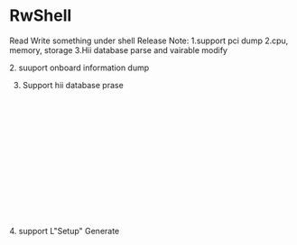 # RwShell
Read Write something under shell
Release Note:
1.support pci dump
2.cpu, memory, storage
3.Hii database parse and vairable modify

  <PciDump version="v0.1">
    <Device(00:00:00) vendor(1022)="Advanced Micro Devices, Inc. [AMD]" device(15D0)="Unknown Device Id">
      <data 00="22 10 D0 15 00 00 00 00 00 00 00 06 00 00 80 00 " />
      <data 01="00 00 00 00 00 00 00 00 00 00 00 00 00 00 00 00 " />
      <data 02="00 00 00 00 00 00 00 00 00 00 00 00 22 10 D0 15 " />
      <data 03="00 00 00 00 00 00 00 00 00 00 00 00 00 00 00 00 " />
      <data 04="00 00 00 00 00 00 00 00 80 00 00 00 10 00 80 00 " />
      <data 05="22 10 D0 15 00 00 00 00 00 00 00 00 00 00 00 00 " />
      <data 06="00 00 00 00 14 97 FF FF 00 00 00 00 00 00 00 00 " />
      <data 07="00 00 00 00 00 00 00 00 00 00 00 00 00 00 00 00 " />
      <data 08="00 00 00 00 08 01 00 00 00 00 00 00 00 00 00 00 " />
      <data 09="00 00 00 E0 00 00 00 00 00 00 00 00 00 00 00 00 " />
      <data 0A="00 00 00 00 14 97 FF FF 00 00 00 00 00 00 00 00 " />
      <data 0B="00 00 00 00 00 00 00 00 1C A8 05 00 03 00 00 00 " />
      <data 0C="00 00 00 00 00 00 00 00 14 97 FF FF 00 00 00 00 " />
      <data 0D="00 00 00 00 14 97 FF FF 00 00 00 00 00 00 00 00 " />
      <data 0E="46 00 30 01 00 00 00 00 00 00 00 00 00 00 00 00 " />
      <data 0F="00 00 00 00 00 80 80 00 00 00 00 00 14 97 FF FF " />
      <ssid svid="1022" sdid="15D0" />
      <control IO="-" Mem="-" BusMaster="-" SpecCycle="-" MemInv="-" VGASnoop="-" ParErr="-" Stepping="-" SERR="-" FastB2B="-" DisINTx="-" />
      <status Cap="-" 66MHz="-" UDF="-" FastB2B="-" ParErr="-" DEVSEL="fast" STAbort="-" RTAbort="-" RMAbort="-" SERR="-" PERR="-" INTx="-" />
      <interrupt IntLine="0" IntIRQ="0" />
    </Device(00:00:00)>
2. suuport onboard information dump
<Dump email="tanktang2018@hotmail.com" aurthor="tank">
  <MainboardInfoDump version="v0.1">
    <BIOS Version="M33KT1BS" date="01/14/2020" />
    <EC Version="00.04" />
    <CPU name="AMD Ryzen 5 PRO 3500U w/ Radeon Vega Mobile Gfx" />
    <Memory>
      <Mem BankLocator="P0 CHANNEL A" Manufacturer="Hynix" PartNum="HMA851S6CJR6N-XN    " Size="4096 MB" />
      <Mem BankLocator="P0 CHANNEL B" Manufacturer="Hynix" PartNum="HMA851S6CJR6N-XN    " Size="4096 MB" />
    </Memory>
    <Storage>
      <NVME Description="UMIS RPJTJ128MEE1MWX" />
      <NVME Description="KXG6AZNV256G TOSHIBA" />
    </Storage>
  </MainboardInfoDump>
  
3. Support hii database prase
 <formset id="D1405D16-7AFC-4695-BB12-41459D3695A2" name="Network Stack Configuration">
      <form id="0x0001" name="Network Stack Configuration">
        <question id="0x0001" name="Network Stack" type="oneof" radix="unsinged dec" len="0x01">
          <help info="Enable/Disable UEFI Network Stack" />
          <current value="0x01" />
          <option value="0x00" name="Disabled" />
          <option value="0x01" name="Enabled" />
        </question>
        <question id="0x0002" name="Ipv4 PXE Support" type="oneof" radix="unsinged dec" len="0x01">
          <help info="Enable/Disable IPv4 PXE boot support. If disabled, IPv4 PXE boot support will not be available." />
          <current value="0x01" />
          <option value="0x00" name="Disabled" />
          <option value="0x01" name="Enabled" />
        </question>
        <question id="0x0003" name="Ipv4 HTTP Support" type="oneof" radix="unsinged dec" len="0x01">
          <help info="Enable/Disable IPv4 HTTP boot support. If disabled, IPv4 HTTP boot support will not be available." />
          <current value="0x00" />
          <option value="0x00" name="Disabled" />
          <option value="0x01" name="Enabled" />
        </question>
        <question id="0x0004" name="Ipv6 PXE Support" type="oneof" radix="unsinged dec" len="0x01">
          <help info="Enable/Disable IPv6 PXE boot support. If disabled, IPv6 PXE boot support will not be available." />
          <current value="0x01" />
          <option value="0x00" name="Disabled" />
          <option value="0x01" name="Enabled" />
        </question>
        <question id="0x0005" name="Ipv6 HTTP Support" type="oneof" radix="unsinged dec" len="0x01">
          <help info="Enable/Disable IPv6 HTTP boot support. If disabled, IPv6 HTTP boot support will not be available." />
          <current value="0x00" />
          <option value="0x00" name="Disabled" />
          <option value="0x01" name="Enabled" />
        </question>
        <question id="0x0006" name="IPSEC Certificate" type="oneof" radix="unsinged dec" len="0x01">
          <help info="Support to Enable/Disable IPSEC certificate for Ikev." />
          <current value="0x00" />
          <option value="0x00" name="Disabled" />
          <option value="0x01" name="Enabled" />
        </question>
        <question id="0x0007" name="PXE boot wait time" type="numeric" radix="unsinged dec" len="0x01" min="0x00" max="0x05" step="0x01">
          <help info="Wait time in seconds to press ESC key to abort the PXE boot. Use either +/- or numeric keys to set the value." />
          <current value="0x00" />
        </question>
        <question id="0x0008" name="Media detect count" type="numeric" radix="unsinged dec" len="0x01" min="0x01" max="0x32" step="0x01">
          <help info="Number of times the presence of media will be checked. Use either +/- or numeric keys to set the value." />
          <current value="0x00" />
        </question>
      </form>
    </formset>
4. support L"Setup" Generate
  <VarStore name="Setup" size="0x01BE" guid="EC87D643-EBA4-4BB5-A1E5-3F3E36B20DA9">
    <data L00="01 01 00 00 00 00 01 02 01 00 00 02 00 01 00 01 " />
    <data L01="00 00 01 00 01 03 00 00 00 01 00 01 00 00 00 00 " />
    <data L02="00 00 00 01 01 00 00 01 00 01 00 01 00 00 01 00 " />
    <data L03="00 00 00 00 00 01 01 00 00 00 00 00 01 01 00 00 " />
    <data L04="00 00 00 00 00 00 01 01 01 01 01 01 01 0F 01 00 " />
    <data L05="01 00 00 00 00 00 01 00 00 00 00 00 00 00 00 00 " />
    <data L06="00 00 00 00 02 01 00 00 01 02 00 01 01 00 01 01 " />
    <data L07="00 00 00 00 00 01 02 01 01 01 01 02 01 01 01 00 " />
    <data L08="00 00 01 02 00 00 00 00 01 00 00 00 00 01 00 03 " />
    <data L09="00 02 01 01 00 00 00 02 00 00 01 00 00 00 01 02 " />
    <data L0A="00 00 00 00 00 00 00 00 00 00 00 00 01 01 01 01 " />
    <data L0B="01 01 01 01 00 01 FF 04 00 00 0F 00 00 FF 01 01 " />
    <data L0C="00 00 01 01 FF FF FF FF FF FF FF FF FF FF FF 00 " />
    <data L0D="FF FF FF FF FF FF FF FF FF FF FF FF FF FF 00 FF " />
    <data L0E="FF FF FF FF FF FF FF FF FF FF FF FF FF FF FF 00 " />
    <data L0F="FF 00 FF FF 00 00 00 FF FF FF FF FF FF FF FF FF " />
    <data L10="FF FF FF FF FF FF FF FF FF FF FF FF 01 FF FF FF " />
    <data L11="FF FF 00 00 FF FF FF FF FF 01 FF FF 00 01 00 00 " />
    <data L12="00 01 FF FF FF FF FF FF FF FF FF FF FF FF FF FF " />
    <data L13="FF FF FF FF FF FF FF FF FF FF 00 01 00 00 00 00 " />
    <data L14="00 07 08 01 01 01 01 01 01 00 01 00 01 00 00 00 " />
    <data L15="02 07 00 00 00 00 00 01 00 02 00 01 01 01 01 01 " />
    <data L16="01 00 00 00 00 00 00 00 00 00 00 00 00 00 00 00 " />
    <data L17="00 00 00 00 00 00 00 00 00 00 00 00 00 00 00 00 " />
    <data L18="00 01 01 01 00 00 00 00 00 00 00 00 00 00 01 01 " />
    <data L19="00 00 00 00 00 01 02 01 01 01 00 00 02 01 00 00 " />
    <data L1A="00 00 00 00 00 00 00 00 00 00 00 00 00 00 00 00 " />
    <data L1B="00 00 00 00 00 00 00 00 00 00 00 00 00 00 53 00 " />
    <Item Offset="0000" value="0x01" size="0x01" name="Bootup NumLock State" />
    <Item Offset="0001" value="0x01" size="0x01" name="Wireless LAN Access" />
    <Item Offset="0002" value="0x00" size="0x01" name="HTTPs Support" />
    <Item Offset="0003" value="0x00" size="0x01" name="Wireless LAN PXE boot" />
    <Rsvd Offset="0004" value="0x00" />
    <Rsvd Offset="0005" value="0x00" />
    <Item Offset="0006" value="0x01" size="0x01" name="Wake on LAN" />
    <Item Offset="0007" value="0x02" size="0x01" name="After Power Loss" />
    <Item Offset="0008" value="0x01" size="0x01" name="Performance Mode" />
    <Rsvd Offset="0009" value="0x00" />
    <Rsvd Offset="000A" value="0x00" />
    <Item Offset="000B" value="0x02" size="0x01" name="Wake from Serial Port Ring" />
    <Rsvd Offset="000C" value="0x00" />
    <Item Offset="000D" value="0x01" size="0x01" name="PSU Over load Warning" />
    <Item Offset="000E" value="0x00" size="0x01" name="Enhanced Power Saving Mode" />
    <Item Offset="000F" value="0x01" size="0x01" name="Smart Power On" />
    <Item Offset="0010" value="0x00" size="0x01" name="Access Security Settings" />
    <Item Offset="0011" value="0x00" size="0x01" name="Remote Set SMP" />
    <Item Offset="0012" value="0x01" size="0x01" name="Allow Jumper Clear SVP" />
    <Rsvd Offset="0013" value="0x00" />
    <Item Offset="0014" value="0x01" size="0x01" name="Secure Roll Back Prevention" />
    <Item Offset="0015" value="0x03" size="0x01" name="Max Password Attempts" />
    <Item Offset="0016" value="0x00" size="0x01" name="Custom Password Mode" />
    <Item Offset="0017" value="0x00" size="0x01" name="Password Change Time" />
    <Item Offset="0018" value="0x00" size="0x01" name="Require SVP when Flashing" />
    <Item Offset="0019" value="0x01" size="0x01" name="BIOS Password At System Boot" />
    <Item Offset="001A" value="0x00" size="0x01" name="BIOS Password At Reboot" />
    <Item Offset="001B" value="0x01" size="0x01" name="POP Changeable by User" />
    <Item Offset="001C" value="0x00" size="0x01" name="BIOS Password At Boot Device List" />
    <Item Offset="001D" value="0x00" size="0x01" name="Smart USB Protection" />
    <Item Offset="001E" value="0x00" size="0x01" name="Device Guard" />
    <Item Offset="001F" value="0x00" size="0x01" name="Credential Guard" />
    <Rsvd Offset="0020" value="0x00" />
    <Item Offset="0021" value="0x00" size="0x01" name="Cover Tamper Detected" />
    <Item Offset="0022" value="0x00" size="0x01" name="Configuration Change Detection" />
    <Item Offset="0023" value="0x01" size="0x01" name="Password Count Exceeded Error" />
    <Item Offset="0024" value="0x01" size="0x01" name="Require HDP on System Boot" />
    <Rsvd Offset="0025" value="0x00" />
    <Rsvd Offset="0026" value="0x00" />
    <Item Offset="0027" value="0x01" size="0x01" name="Absolute Persistence Module" />
    <Rsvd Offset="0028" value="0x00" />
    <Item Offset="0029" value="0x01" size="0x01" name="To diagnose hardware" />
    <Rsvd Offset="002A" value="0x00" />
    <Item Offset="002B" value="0x01" size="0x01" name="Windows UEFI Firmware Update" />
    <Rsvd Offset="002C" value="0x00" />
    <Rsvd Offset="002D" value="0x00" />
    <Item Offset="002E" value="0x01" size="0x01" name="Quick Boot" />
    <Item Offset="002F" value="0x00" size="0x01" name="Floppyless Operation" />
    <Item Offset="0030" value="0x00" size="0x01" name="Keyboardless Operation" />
    <Item Offset="0031" value="0x00" size="0x01" name="USB Enumeration Delay" />
    <Item Offset="0032" value="0x00" size="0x01" name="Boot Priority " />
    <Item Offset="0033" value="0x00" size="0x01" name="Option Keys Display" />
    <Item Offset="0034" value="0x00" size="0x01" name="Option Keys Display Style" />
    <Item Offset="0035" value="0x01" size="0x01" name="Startup Device Menu Prompt" />
    <Item Offset="0036" value="0x01" size="0x01" name="Quiet Boot" />
    <Item Offset="0037" value="0x00" size="0x01" name="Serial Number Style" />
    <Item Offset="0038" value="0x00" size="0x01" name="Display Logo" />
    <Item Offset="0039" value="0x00" size="0x01" name="BGRT" />
    <Item Offset="003A" value="0x00" size="0x01" name="Resolution" />
    <Item Offset="003B" value="0x00" size="0x01" name="OEM Logo Feature Support" />
    <Item Offset="003C" value="0x01" size="0x01" name="Fast Boot" />
    <Item Offset="003D" value="0x01" size="0x01" name="OS Optimized Defaults" />
    <Rsvd Offset="003E" value="0x00" />
    <Rsvd Offset="003F" value="0x00" />
    <Rsvd Offset="0040" value="0x00" />
    <Rsvd Offset="0041" value="0x00" />
    <Rsvd Offset="0042" value="0x00" />
    <Rsvd Offset="0043" value="0x00" />
    <Item Offset="0044" value="0x00" size="0x01" name="Set Minimum Length" />
    <Item Offset="0045" value="0x00" size="0x01" name="Set Strong Password" />
    <Item Offset="0046" value="0x01" size="0x01" name="USB Port Access" />
    <Item Offset="0047" value="0x01" size="0x01" name="Front USB Ports" />
    <Item Offset="0048" value="0x01" size="0x01" name="Rear USB Ports" />
    <Item Offset="0049" value="0x01" size="0x01" name="Internal Speaker" />
    <Item Offset="004A" value="0x01" size="0x01" name="Onboard Ethernet Controller" />
    <Item Offset="004B" value="0x01" size="0x01" name="Bluetooth" />
    <Item Offset="004C" value="0x01" size="0x01" name="AMD Secure Virtual Machine" />
    <Item Offset="004D" value="0x0F" size="0x01" name="IOMMU" />
    <Item Offset="004E" value="0x01" size="0x01" name="C State Support" />
    <Item Offset="004F" value="0x00" size="0x01" name="DASH Support" />
    <Item Offset="0050" value="0x01" size="0x01" name="Console Redirection Terminal Type" />
    <Item Offset="0051" value="0x00" size="0x01" name="Windows Modern Standby" />
    <Item Offset="0052" value="0x00" size="0x01" name="Set Password Encryption Algorithm" />
    <Rsvd Offset="0053" value="0x00" />
    <Item Offset="0054" value="0x00" size="0x01" name="Lenovo Cloud Services" />
    <Item Offset="0055" value="0x00" size="0x01" name="HTTPs Boot" />
    <Item Offset="0056" value="0x01" size="0x01" name="Block SID Authentication" />
    <Rsvd Offset="0057" value="0x00" />
    <Rsvd Offset="0058" value="0x00" />
    <Rsvd Offset="0059" value="0x00" />
    <Rsvd Offset="005A" value="0x00" />
    <Rsvd Offset="005B" value="0x00" />
    <Rsvd Offset="005C" value="0x00" />
    <Rsvd Offset="005D" value="0x00" />
    <Rsvd Offset="005E" value="0x00" />
    <Rsvd Offset="005F" value="0x00" />
    <Rsvd Offset="0060" value="0x00" />
    <Item Offset="0061" value="0x00" size="0x01" name="Fast Boot" />
    <Item Offset="0062" value="0x00" size="0x01" name="SATA Support" />
    <Item Offset="0063" value="0x00" size="0x01" name="VGA Support" />
    <Item Offset="0064" value="0x02" size="0x01" name="USB Support" />
    <Item Offset="0065" value="0x01" size="0x01" name="PS2 Devices Support" />
    <Item Offset="0066" value="0x00" size="0x01" name="Redirection Support" />
    <Item Offset="0067" value="0x00" size="0x01" name="Network Stack Driver Support" />
    <Item Offset="0068" value="0x01" size="0x01" name="NVMe Support" />
    <Item Offset="0069" value="0x02" size="0x01" name="Security Chip 1.2" />
    <Item Offset="006A" value="0x00" size="0x01" name="Clear TCG Security Feature" />
    <Rsvd Offset="006B" value="0x01" />
    <Rsvd Offset="006C" value="0x01" />
    <Rsvd Offset="006D" value="0x00" />
    <Item Offset="006E" value="0x01" size="0x01" name="Security Device Support" />
    <Rsvd Offset="006F" value="0x01" />
    <Rsvd Offset="0070" value="0x00" />
    <Rsvd Offset="0071" value="0x00" />
    <Rsvd Offset="0072" value="0x00" />
    <Rsvd Offset="0073" value="0x00" />
    <Rsvd Offset="0074" value="0x00" />
    <Rsvd Offset="0075" value="0x01" />
    <Item Offset="0076" value="0x02" size="0x01" name="TPM2.0 UEFI Spec Version" />
    <Item Offset="0077" value="0x01" size="0x01" name="Platform Hierarchy" />
    <Item Offset="0078" value="0x01" size="0x01" name="Storage Hierarchy" />
    <Item Offset="0079" value="0x01" size="0x01" name="Endorsement Hierarchy" />
    <Item Offset="007A" value="0x01" size="0x01" name="TPM 20 InterfaceType" />
    <Item Offset="007B" value="0x02" size="0x01" name="Device Select" />
    <Item Offset="007C" value="0x01" size="0x01" name="PH Randomization" />
    <Rsvd Offset="007D" value="0x01" />
    <Rsvd Offset="007E" value="0x01" />
    <Rsvd Offset="007F" value="0x00" />
    <Rsvd Offset="0080" value="0x00" />
    <Rsvd Offset="0081" value="0x00" />
    <Item Offset="0082" value="0x01" size="0x01" name="SHA-1 PCR Bank" />
    <Item Offset="0083" value="0x02" size="0x01" name="SHA256 PCR Bank" />
    <Item Offset="0084" value="0x00" size="0x01" name="SHA384 PCR Bank" />
    <Item Offset="0085" value="0x00" size="0x01" name="SHA512 PCR Bank" />
    <Item Offset="0086" value="0x00" size="0x01" name="SM3_256 PCR Bank" />
    <Rsvd Offset="0087" value="0x00" />
    <Item Offset="0088" value="0x01" size="0x01" name="Physical Presence Spec Version" />
    <Item Offset="0089" value="0x00" size="0x01" name="Disable Block Sid" />
    <Rsvd Offset="008A" value="0x00" />
    <Rsvd Offset="008B" value="0x00" />
    <Item Offset="008C" value="0x00" size="0x01" name="Physical Presence for Provisioning" />
    <Item Offset="008D" value="0x01" size="0x01" name="Physical Presence for Clear" />
    <Item Offset="008E" value="0x00" size="0x01" name="Physical Presence for Clear" />
    <Rsvd Offset="008F" value="0x03" />
    <Rsvd Offset="0090" value="0x00" />
    <Item Offset="0091" value="0x02" size="0x01" name="AMD fTPM switch" />
    <Item Offset="0092" value="0x01" size="0x01" name="Erase fTPM NV for factory reset" />
    <Item Offset="0093" value="0x01" size="0x01" name="Thermal Policy" />
    <Rsvd Offset="0094" value="0x00" />
    <Rsvd Offset="0095" value="0x00" />
    <Item Offset="0096" value="0x00" size="0x01" name="Enable ACPI Auto Configuration" />
    <Item Offset="0097" value="0x0002" size="0x02" name="ACPI Sleep State" />
    <Rsvd Offset="0098" value="0x00" />
    <Item Offset="0099" value="0x00" size="0x01" name="Lock Legacy Resources" />
    <Item Offset="009A" value="0x01" size="0x01" name="Enable Hibernation" />
    <Rsvd Offset="009B" value="0x00" />
    <Rsvd Offset="009C" value="0x00" />
    <Rsvd Offset="009D" value="0x00" />
    <Item Offset="009E" value="0x01" size="0x01" name="OnChip SATA Channel" />
    <Item Offset="009F" value="0x02" size="0x01" name="OnChip SATA Type" />
    <Item Offset="00A0" value="0x00" size="0x01" name="RAID Type" />
    <Rsvd Offset="00A1" value="0x00" />
    <Rsvd Offset="00A2" value="0x00" />
    <Rsvd Offset="00A3" value="0x00" />
    <Rsvd Offset="00A4" value="0x00" />
    <Rsvd Offset="00A5" value="0x00" />
    <Rsvd Offset="00A6" value="0x00" />
    <Rsvd Offset="00A7" value="0x00" />
    <Rsvd Offset="00A8" value="0x00" />
    <Rsvd Offset="00A9" value="0x00" />
    <Rsvd Offset="00AA" value="0x00" />
    <Rsvd Offset="00AB" value="0x00" />
    <Item Offset="00AC" value="0x01" size="0x01" name="XHCI0 Port 0 " />
    <Item Offset="00AD" value="0x01" size="0x01" name="XHCI0 Port 1 " />
    <Item Offset="00AE" value="0x01" size="0x01" name="XHCI0 Port 2" />
    <Item Offset="00AF" value="0x01" size="0x01" name="XHCI0 Port 3" />
    <Item Offset="00B0" value="0x01" size="0x01" name="XHCI0 Port 4" />
    <Item Offset="00B1" value="0x01" size="0x01" name="XHCI0 Port 5" />
    <Item Offset="00B2" value="0x01" size="0x01" name="XHCI1 Port 0 " />
    <Item Offset="00B3" value="0x01" size="0x01" name="XHCI1 Port 1 " />
    <Rsvd Offset="00B4" value="0x00" />
    <Item Offset="00B5" value="0x01" size="0x01" name="IR Config" />
    <Item Offset="00B6" value="0xFF" size="0x01" name="SD Mode" />
    <Rsvd Offset="00B7" value="0x04" />
    <Rsvd Offset="00B8" value="0x00" />
    <Rsvd Offset="00B9" value="0x00" />
    <Rsvd Offset="00BA" value="0x0F" />
    <Rsvd Offset="00BB" value="0x00" />
    <Rsvd Offset="00BC" value="0x00" />
    <Item Offset="00BD" value="0xFF" size="0x01" name="GPIO Devices Support" />
    <Item Offset="00BE" value="0x01" size="0x01" name="I2C 0 Enable" />
    <Item Offset="00BF" value="0x01" size="0x01" name="I2C 1 Enable" />
    <Item Offset="00C0" value="0x00" size="0x01" name="I2C 2 Enable" />
    <Item Offset="00C1" value="0x00" size="0x01" name="I2C 3 Enable" />
    <Item Offset="00C2" value="0x01" size="0x01" name="Uart 0 Enable" />
    <Item Offset="00C3" value="0x01" size="0x01" name="Uart 1 Enable" />
    <Item Offset="00C4" value="0xFF" size="0x01" name="AB Clock Gating" />
    <Item Offset="00C5" value="0xFF" size="0x01" name="PCIB Clock Run" />
    <Item Offset="00C6" value="0xFF" size="0x01" name="ESATA Port On Port 0" />
    <Item Offset="00C7" value="0xFF" size="0x01" name="ESATA Port On Port 1" />
    <Rsvd Offset="00C8" value="0xFF" />
    <Rsvd Offset="00C9" value="0xFF" />
    <Rsvd Offset="00CA" value="0xFF" />
    <Rsvd Offset="00CB" value="0xFF" />
    <Rsvd Offset="00CC" value="0xFF" />
    <Rsvd Offset="00CD" value="0xFF" />
    <Item Offset="00CE" value="0xFF" size="0x01" name="SATA Power On Port 0" />
    <Item Offset="00CF" value="0x00" size="0x01" name="SATA Power On Port 1" />
    <Rsvd Offset="00D0" value="0xFF" />
    <Rsvd Offset="00D1" value="0xFF" />
    <Rsvd Offset="00D2" value="0xFF" />
    <Rsvd Offset="00D3" value="0xFF" />
    <Rsvd Offset="00D4" value="0xFF" />
    <Rsvd Offset="00D5" value="0xFF" />
    <Item Offset="00D6" value="0xFF" size="0x01" name="SATA Port 0 MODE" />
    <Item Offset="00D7" value="0xFF" size="0x01" name="SATA Port 1 MODE" />
    <Rsvd Offset="00D8" value="0xFF" />
    <Rsvd Offset="00D9" value="0xFF" />
    <Rsvd Offset="00DA" value="0xFF" />
    <Rsvd Offset="00DB" value="0xFF" />
    <Rsvd Offset="00DC" value="0xFF" />
    <Rsvd Offset="00DD" value="0xFF" />
    <Item Offset="00DE" value="0x00" size="0x01" name="SATA Drive x Hot-Plug Support" />
    <Rsvd Offset="00DF" value="0xFF" />
    <Rsvd Offset="00E0" value="0xFF" />
    <Item Offset="00E1" value="0xFF" size="0x01" name="SATA MAXGEN2 CAP OPTION" />
    <Item Offset="00E2" value="0xFF" size="0x01" name="SATA CLK Mode Option" />
    <Item Offset="00E3" value="0xFF" size="0x01" name="Aggressive Link PM Capability" />
    <Item Offset="00E4" value="0xFF" size="0x01" name="Port Multiplier Capability" />
    <Item Offset="00E5" value="0xFF" size="0x01" name="SATA Ports Auto Clock Control" />
    <Item Offset="00E6" value="0xFF" size="0x01" name="SATA Partial State Capability" />
    <Item Offset="00E7" value="0xFF" size="0x01" name="SATA FIS Based Switching" />
    <Item Offset="00E8" value="0xFF" size="0x01" name="SATA Command Completion Coalescing Support" />
    <Item Offset="00E9" value="0xFF" size="0x01" name="SATA Slumber State Capability" />
    <Item Offset="00EA" value="0xFF" size="0x01" name="SATA MSI Capability Support" />
    <Item Offset="00EB" value="0xFF" size="0x01" name="SATA Target Support 8 Devices" />
    <Item Offset="00EC" value="0xFF" size="0x01" name="Generic Mode" />
    <Item Offset="00ED" value="0xFF" size="0x01" name="SATA AHCI Enclosure" />
    <Item Offset="00EE" value="0xFF" size="0x01" name="SATA SGPIO 0" />
    <Rsvd Offset="00EF" value="0x00" />
    <Item Offset="00F0" value="0xFF" size="0x01" name="SATA PHY PLL" />
    <Rsvd Offset="00F1" value="0x00" />
    <Rsvd Offset="00F2" value="0xFF" />
    <Item Offset="00F3" value="0xFF" size="0x01" name="Clock Interrupt Tag" />
    <Rsvd Offset="00F4" value="0x00" />
    <Rsvd Offset="00F5" value="0x00" />
    <Rsvd Offset="00F6" value="0x00" />
    <Rsvd Offset="00F7" value="0xFF" />
    <Item Offset="00F8" value="0xFF" size="0x01" name="SPI Read Mode" />
    <Item Offset="00F9" value="0xFF" size="0x01" name="SPI Normal Speed" />
    <Item Offset="00FA" value="0xFF" size="0x01" name="SPI Fast Read Speed" />
    <Rsvd Offset="00FB" value="0xFF" />
    <Rsvd Offset="00FC" value="0xFF" />
    <Item Offset="00FD" value="0xFF" size="0x01" name="I2C 0 D3 Support" />
    <Item Offset="00FE" value="0xFF" size="0x01" name="I2C 1 D3 Support" />
    <Item Offset="00FF" value="0xFF" size="0x01" name="I2C 2 D3 Support" />
    <Item Offset="0100" value="0xFF" size="0x01" name="I2C 3 D3 Support" />
    <Item Offset="0101" value="0xFF" size="0x01" name="I2C 4 D3 Support" />
    <Item Offset="0102" value="0xFF" size="0x01" name="I2C 5 D3 Support" />
    <Item Offset="0103" value="0xFF" size="0x01" name="UART 0 D3 Support" />
    <Item Offset="0104" value="0xFF" size="0x01" name="UART 1 D3 Support" />
    <Item Offset="0105" value="0xFF" size="0x01" name="UART 2 D3 Support" />
    <Item Offset="0106" value="0xFF" size="0x01" name="UART 3 D3 Support" />
    <Item Offset="0107" value="0xFF" size="0x01" name="SATA D3 Support" />
    <Item Offset="0108" value="0xFF" size="0x01" name="EHCI D3 Support" />
    <Item Offset="0109" value="0xFF" size="0x01" name="XHCI D3 Support" />
    <Item Offset="010A" value="0xFF" size="0x01" name="SD D3 Support" />
    <Item Offset="010B" value="0xFF" size="0x01" name="S0I3" />
    <Rsvd Offset="010C" value="0x01" />
    <Item Offset="010D" value="0xFF" size="0x01" name="SB Clock Spread Spectrum" />
    <Item Offset="010E" value="0xFF" size="0x01" name="HPET In SB" />
    <Item Offset="010F" value="0xFF" size="0x01" name="MsiDis in HPET" />
    <Item Offset="0110" value="0xFF" size="0x01" name="_OSC For PCI0" />
    <Rsvd Offset="0111" value="0xFF" />
    <Rsvd Offset="0112" value="0x00" />
    <Rsvd Offset="0113" value="0x00" />
    <Rsvd Offset="0114" value="0xFF" />
    <Rsvd Offset="0115" value="0xFF" />
    <Rsvd Offset="0116" value="0xFF" />
    <Rsvd Offset="0117" value="0xFF" />
    <Rsvd Offset="0118" value="0xFF" />
    <Rsvd Offset="0119" value="0x01" />
    <Item Offset="011A" value="0xFF" size="0x01" name="Restore On AC Power Loss" />
    <Item Offset="011B" value="0xFF" size="0x01" name="GPP Serial Debug Bus Enable" />
    <Rsvd Offset="011C" value="0x00" />
    <Item Offset="011D" value="0x01" size="0x01" name="Onboard PCIE LAN PXE ROM" />
    <Rsvd Offset="011E" value="0x00" />
    <Rsvd Offset="011F" value="0x00" />
    <Rsvd Offset="0120" value="0x00" />
    <Item Offset="0121" value="0x01" size="0x01" name="Pcie Port Control" />
    <Item Offset="0122" value="0xFF" size="0x01" name="Device 1 Fun 7" />
    <Item Offset="0123" value="0xFF" size="0x01" name="Device 1 Fun 3" />
    <Item Offset="0124" value="0xFF" size="0x01" name="Device 1 Fun 2" />
    <Item Offset="0125" value="0xFF" size="0x01" name="Device 1 Fun 5" />
    <Item Offset="0126" value="0xFF" size="0x01" name="Device 1 Fun 4" />
    <Item Offset="0127" value="0xFF" size="0x01" name="Device5" />
    <Item Offset="0128" value="0xFF" size="0x01" name="Device6" />
    <Item Offset="0129" value="0xFF" size="0x01" name="Device7" />
    <Item Offset="012A" value="0xFF" size="0x01" name="ASPM Mode Control" />
    <Item Offset="012B" value="0xFF" size="0x01" name="ASPM Mode Control" />
    <Item Offset="012C" value="0xFF" size="0x01" name="ASPM Mode Control" />
    <Item Offset="012D" value="0xFF" size="0x01" name="ASPM Mode Control" />
    <Item Offset="012E" value="0xFF" size="0x01" name="ASPM Mode Control" />
    <Item Offset="012F" value="0xFF" size="0x01" name="ASPM Mode Control" />
    <Item Offset="0130" value="0xFF" size="0x01" name="ASPM Mode Control" />
    <Item Offset="0131" value="0xFF" size="0x01" name="ASPM Mode Control" />
    <Item Offset="0132" value="0xFF" size="0x01" name="Hotplug Mode Control" />
    <Item Offset="0133" value="0xFF" size="0x01" name="Hotplug Mode Control" />
    <Item Offset="0134" value="0xFF" size="0x01" name="Hotplug Mode Control" />
    <Item Offset="0135" value="0xFF" size="0x01" name="Hotplug Mode Control" />
    <Item Offset="0136" value="0xFF" size="0x01" name="Hotplug Mode Control" />
    <Item Offset="0137" value="0xFF" size="0x01" name="Hotplug Mode Control" />
    <Item Offset="0138" value="0xFF" size="0x01" name="Hotplug Mode Control" />
    <Item Offset="0139" value="0xFF" size="0x01" name="Hotplug Mode Control" />
    <Item Offset="013A" value="0x00" size="0x01" name="ASF Support" />
    <Item Offset="013B" value="0x01" size="0x01" name="ASF BIOS Mode" />
    <Item Offset="013C" value="0x00" size="0x01" name="ASF WatchDog Timer" />
    <Item Offset="013D" value="0x0000" size="0x02" name="WatchDog Timer : BIOS" />
    <Rsvd Offset="013E" value="0x00" />
    <Item Offset="013F" value="0x0000" size="0x02" name="WatchDog Timer : OS" />
    <Rsvd Offset="0140" value="0x00" />
    <Item Offset="0141" value="0x07" size="0x01" name="Bits per second" />
    <Item Offset="0142" value="0x08" size="0x01" name="Data Bits" />
    <Item Offset="0143" value="0x01" size="0x01" name="Parity" />
    <Item Offset="0144" value="0x01" size="0x01" name="Stop Bits" />
    <Item Offset="0145" value="0x01" size="0x01" name="Flow Control" />
    <Item Offset="0146" value="0x01" size="0x01" name="Console Redirection" />
    <Item Offset="0147" value="0x01" size="0x01" name="Terminal Type" />
    <Item Offset="0148" value="0x01" size="0x01" name="VT-UTF8 Combo Key Support" />
    <Item Offset="0149" value="0x00" size="0x01" name="Recorder Mode" />
    <Item Offset="014A" value="0x01" size="0x01" name="Resolution 100x31" />
    <Rsvd Offset="014B" value="0x00" />
    <Item Offset="014C" value="0x01" size="0x01" name="Putty KeyPad" />
    <Rsvd Offset="014D" value="0x00" />
    <Item Offset="014E" value="0x00" size="0x01" name="Console Redirection" />
    <Item Offset="014F" value="0x00" size="0x01" name="Out-of-Band Mgmt Port" />
    <Item Offset="0150" value="0x02" size="0x01" name="Terminal Type" />
    <Item Offset="0151" value="0x07" size="0x01" name="Bits per second" />
    <Item Offset="0152" value="0x00" size="0x01" name="Flow Control" />
    <Rsvd Offset="0153" value="0x00" />
    <Rsvd Offset="0154" value="0x00" />
    <Rsvd Offset="0155" value="0x00" />
    <Rsvd Offset="0156" value="0x00" />
    <Item Offset="0157" value="0x01" size="0x01" name="PSS Support" />
    <Item Offset="0158" value="0x00" size="0x01" name="PSTATE Adjustment" />
    <Rsvd Offset="0159" value="0x02" />
    <Item Offset="015A" value="0x00" size="0x01" name="PPC Adjustment" />
    <Item Offset="015B" value="0x01" size="0x01" name="SVM Mode" />
    <Item Offset="015C" value="0x01" size="0x01" name="NX Mode" />
    <Item Offset="015D" value="0x01" size="0x01" name="C6 Mode" />
    <Item Offset="015E" value="0x01" size="0x01" name="CPB Mode" />
    <Rsvd Offset="015F" value="0x01" />
    <Rsvd Offset="0160" value="0x01" />
    <Item Offset="0161" value="0x00" size="0x01" name="STIBP Status" />
    <Rsvd Offset="0162" value="0x00" />
    <Rsvd Offset="0163" value="0x00" />
    <Rsvd Offset="0164" value="0x00" />
    <Rsvd Offset="0165" value="0x00" />
    <Rsvd Offset="0166" value="0x00" />
    <Rsvd Offset="0167" value="0x00" />
    <Rsvd Offset="0168" value="0x00" />
    <Rsvd Offset="0169" value="0x00" />
    <Rsvd Offset="016A" value="0x00" />
    <Rsvd Offset="016B" value="0x00" />
    <Rsvd Offset="016C" value="0x00" />
    <Rsvd Offset="016D" value="0x00" />
    <Rsvd Offset="016E" value="0x00" />
    <Rsvd Offset="016F" value="0x00" />
    <Rsvd Offset="0170" value="0x00" />
    <Rsvd Offset="0171" value="0x00" />
    <Rsvd Offset="0172" value="0x00" />
    <Rsvd Offset="0173" value="0x00" />
    <Rsvd Offset="0174" value="0x00" />
    <Rsvd Offset="0175" value="0x00" />
    <Rsvd Offset="0176" value="0x00" />
    <Rsvd Offset="0177" value="0x00" />
    <Rsvd Offset="0178" value="0x00" />
    <Rsvd Offset="0179" value="0x00" />
    <Rsvd Offset="017A" value="0x00" />
    <Rsvd Offset="017B" value="0x00" />
    <Rsvd Offset="017C" value="0x00" />
    <Rsvd Offset="017D" value="0x00" />
    <Rsvd Offset="017E" value="0x00" />
    <Rsvd Offset="017F" value="0x00" />
    <Rsvd Offset="0180" value="0x00" />
    <Item Offset="0181" value="0x01" size="0x01" name="Onboard Audio Controller" />
    <Item Offset="0182" value="0x01" size="0x01" name="Bank Interleaving" />
    <Item Offset="0183" value="0x01" size="0x01" name="Channel Interleaving" />
    <Item Offset="0184" value="0x00" size="0x01" name="Memory Clock" />
    <Item Offset="0185" value="0x00" size="0x01" name="Memory Clear" />
    <Rsvd Offset="0186" value="0x00" />
    <Item Offset="0187" value="0x00" size="0x01" name="Output Select" />
    <Item Offset="0188" value="0x00" size="0x01" name="Debug Port Table" />
    <Item Offset="0189" value="0x00" size="0x01" name="Debug Port Table 2" />
    <Item Offset="018A" value="0x0000" size="0x02" name="Keyboard Layout" />
    <Rsvd Offset="018B" value="0x00" />
    <Item Offset="018C" value="0x00" size="0x01" name="Select FMP Device Target" />
    <Item Offset="018D" value="0x00" size="0x01" name="CSM Support" />
    <Item Offset="018E" value="0x01" size="0x01" name="Option ROM Messages" />
    <Item Offset="018F" value="0x01" size="0x01" name="INT19 Trap Response" />
    <Rsvd Offset="0190" value="0x00" />
    <Item Offset="0191" value="0x00" size="0x01" name="HDD Connection Order" />
    <Item Offset="0192" value="0x00" size="0x01" name="GateA20 Active" />
    <Item Offset="0193" value="0x00" size="0x01" name="Boot option filter" />
    <Item Offset="0194" value="0x00" size="0x01" name="PXE Option ROM" />
    <Item Offset="0195" value="0x01" size="0x01" name="Storage" />
    <Item Offset="0196" value="0x02" size="0x01" name="Video" />
    <Item Offset="0197" value="0x01" size="0x01" name="Other PCI devices" />
    <Item Offset="0198" value="0x01" size="0x01" name="Setup Mode Select" />
    <Item Offset="0199" value="0x01" size="0x01" name="Unfreeze all devices" />
    <Item Offset="019A" value="0x00" size="0x01" name="Serial Port1 UART Type" />
    <Item Offset="019B" value="0x00" size="0x01" name="Serial Port2 UART Type" />
    <Item Offset="019C" value="0x02" size="0x01" name="Serial Port1 Address" />
    <Item Offset="019D" value="0x01" size="0x01" name="Serial Port2 Address" />
    <Rsvd Offset="019E" value="0x00" />
    <Rsvd Offset="019F" value="0x00" />
    <Rsvd Offset="01A0" value="0x00" />
    <Rsvd Offset="01A1" value="0x00" />
    <Rsvd Offset="01A2" value="0x00" />
    <Rsvd Offset="01A3" value="0x00" />
    <Rsvd Offset="01A4" value="0x00" />
    <Rsvd Offset="01A5" value="0x00" />
    <Rsvd Offset="01A6" value="0x00" />
    <Rsvd Offset="01A7" value="0x00" />
    <Rsvd Offset="01A8" value="0x00" />
    <Rsvd Offset="01A9" value="0x00" />
    <Rsvd Offset="01AA" value="0x00" />
    <Rsvd Offset="01AB" value="0x00" />
    <Rsvd Offset="01AC" value="0x00" />
    <Rsvd Offset="01AD" value="0x00" />
    <Rsvd Offset="01AE" value="0x00" />
    <Rsvd Offset="01AF" value="0x00" />
    <Rsvd Offset="01B0" value="0x00" />
    <Rsvd Offset="01B1" value="0x00" />
    <Rsvd Offset="01B2" value="0x00" />
    <Rsvd Offset="01B3" value="0x00" />
    <Rsvd Offset="01B4" value="0x00" />
    <Rsvd Offset="01B5" value="0x00" />
    <Rsvd Offset="01B6" value="0x00" />
    <Rsvd Offset="01B7" value="0x00" />
    <Rsvd Offset="01B8" value="0x00" />
    <Rsvd Offset="01B9" value="0x00" />
    <Rsvd Offset="01BA" value="0x00" />
    <Rsvd Offset="01BB" value="0x00" />
    <Rsvd Offset="01BC" value="0x00" />
    <Rsvd Offset="01BD" value="0x00" />
  </VarStore>

